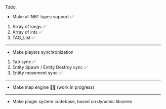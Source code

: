 Todo:

- Make all NBT types support ✅
1. Array of longs ✅
2. Array of ints ✅
3. TAG_List ✅
---
- Make players synchronization
1. Tab sync ✅
2. Entity Spawn / Entity Destroy sync ✅
3. Entity movement sync ✅
---
- Make map engine 👩‍💻 (work in progress)
---
- Make plugin system codebase, based on dynamic libraries
